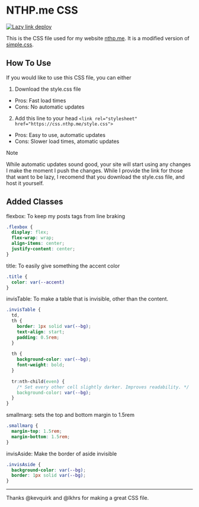 # NTHP.me CSS

[![Lazy link deploy](https://github.com/nathnp/nthp.me-css/actions/workflows/static.yml/badge.svg)](https://github.com/nathnp/nthp.me-css/actions/workflows/static.yml)

This is the CSS file used for my website [nthp.me](https://nthp.me). It is a modified version of [simple.css](https://github.com/kevquirk/simple.css).

## How To Use

If you would like to use this CSS file, you can either

1. Download the style.css file 

- Pros: Fast load times
- Cons: No automatic updates

2. Add this line to your head `<link rel="stylesheet" href="https://css.nthp.me/style.css">`

- Pros: Easy to use, automatic updates
- Cons: Slower load times, atomatic updates

> [!NOTE]
> While automatic updates sound good, your site will start using any changes I make the moment I push the changes.
> While I provide the link for those that want to be lazy, I recomend that you download the style.css file, and host it yourself.

## Added Classes

flexbox: To keep my posts tags from line braking

```CSS
.flexbox {
  display: flex;
  flex-wrap: wrap;
  align-items: center;
  justify-content: center;
}
```

title: To easily give something the accent color

```CSS
.title {
  color: var(--accent)
}
```

invisTable: To make a table that is invisible, other than the content.

```CSS
.invisTable {
  td,
  th {
	border: 1px solid var(--bg);
	text-align: start;
	padding: 0.5rem;
  }
  
  th {
	background-color: var(--bg);
	font-weight: bold;
  }
  
  tr:nth-child(even) {
	/* Set every other cell slightly darker. Improves readability. */
	background-color: var(--bg);
  }
}
```

smallmarg: sets the top and bottom margin to 1.5rem

```CSS
.smallmarg {
  margin-top: 1.5rem;
  margin-bottom: 1.5rem;
}
```

invisAside: Make the border of aside invisible

```CSS
.invisAside {
  background-color: var(--bg);
  border: 1px solid var(--bg);
}
```

---

Thanks @kevquirk and @lkhrs for making a great CSS file.